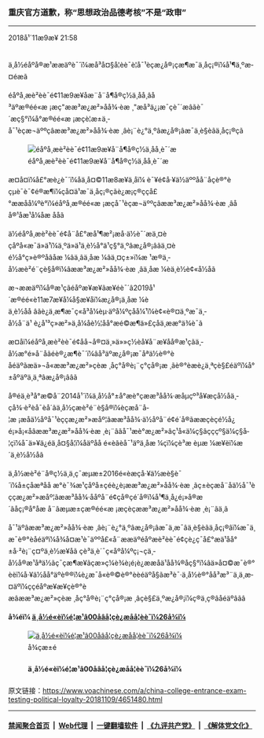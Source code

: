 ### 重庆官方道歉，称“思想政治品德考核”不是“政审” 
------------------------

<div class="published">
 <span class="date" title="ä¸­å½æ¶é´">
  <time datetime="2018-11-09T21:58:44+08:00">
   2018å¹´11æ9æ¥ 21:58
  </time>
 </span>
</div>
<br/>
<div class="wsw">
 <p>
  ä¸­å½éåºå®æ¹ææäºè¯´ï¼æå³å¤§å­¦èè¯è¦å¯¹èçæ¿å®¡çæ¶æ¯ä¸åç¡®ï¼å¹¶ä¸ºæ­¤éæ­ã
 </p>
 <p>
  éåºå¸æè²èè¯é¢11æ9æ¥åæ¨å¨å¶å®ç½ä¸åå¸âå³äºæ®éé«æ ¡æç"ææ³æ¿æ²»åå¾·èæ ¸"æå³ä¿¡æ¯çè¯´æâãè¯´æç§°ï¼å°æ®éé«æ ¡æçè¦æ±ä¸­å¯¹èçæ¬äººçâææ³æ¿æ²»åå¾·èæ ¸âè¡¨è¿°ä¸ºâæ¿å®¡âæ¯ä¸è§èãä¸åç¡®çã
 </p>
 <div class="wsw__embed">
  <figure class="media-image js-media-expand">
   <div class="img-wrap">
    <div class="thumb">
     <img alt="éåºå¸æè²èè¯é¢11æ9æ¥å¨å¶å®ç½ä¸åå¸è¯´æ" src="https://gdb.voanews.com/65F167CA-A868-4C2A-A7FD-FD92B7EB1856_w250_r0_s.png"/>
    </div>
    <span class="ico ico-fullscreen ico--media-expand ico--rounded">
    </span>
   </div>
   <figcaption>
    <span class="caption">
     éåºå¸æè²èè¯é¢11æ9æ¥å¨å¶å®ç½ä¸åå¸è¯´æ
    </span>
   </figcaption>
  </figure>
 </div>
 <p>
  æ­¤å¤ï¼å£°æè¿è¯´ï¼åä¸å¤©11æ8æ¥ä¸åï¼ è¯¥é¢å·¥ä½äººåå¨åç­è®°èçµè¯è¯¢é®æ¶ï¼ç­å¤ä¹æ¯ä¸åç¡®çãè¿æ¡ç®ç­çå£°ææåå¼ºè°ï¼éåºå¸æ®éé«æ ¡æçå¯¹èçæ¬äººçâææ³æ¿æ²»åå¾·èæ ¸âåå®¹åæ¹å¼åæ ååã
 </p>
 <p>
  ä½éåºå¸æè²èè¯é¢å¨å£°æå¹¶æ²¡æå·ä½è¯´æä¸¤èçåºå«æ¯ä»ä¹ï¼ä¸ºä»ä¹ä¸è½å°ä¹ç§°ä¸ºâæ¿å®¡âãä¸¤èé½å°ç»è®ºåâåæ ¼âä¸âä¸åæ ¼âä¸¤ç±»ï¼æ ¹æ®ä¸­å½æè²é¨çè§å®ï¼âææ³æ¿æ²»åå¾·èæ ¸âä¸åæ ¼èä¸è½è¢«å½åã
 </p>
 <p>
  æ¬ææäºï¼å®æ¹çãéåºæ¥æ¥ãæ¥éè¯´â2019å¹´æ®éé«è11æ7æ¥å¼å§æ¥åï¼æ¿å®¡ä¸åæ ¼èä¸è½åå âãè¿ä¸æ¶æ¯ç«å³å¼èµ·äºå¼ºçåå¼¹ï¼è¢«è®¤ä¸ºæ¯ä¸­å½å¨ä¹ è¿å¹³ç»æ²»ä¸å¼åè½¦åå°æé©æ¶ä»£çåä¸ææ°ä¾è¯ã
 </p>
 <p>
  æ­¤åï¼éåºå¸æè²èè¯é¢åå¬å®¤ä¸»ä»»ç½èå¥å¨æ¥åå®æ¹çãä¸­å½æ°é»å¨åãéè®¿æ¶è¯´ï¼âå³äºæ¿å®¡æ¯åªä½è®°èåéäºãæä»¬å«ææ³æ¿æ²»çèæ ¸åç°å®è¡¨ç°çå®¡æ ¸ãè®°èæè¿ä¸ªçè§£éäºï¼å°±åºäºä¸ä¸ªâæ¿å®¡ââã
 </p>
 <p>
  å®éä¸è³å°æ©å¨2014å¹´ï¼ä¸­å½å°±å°æè°çææ³åå¾·æåµçº³å¥æçå½åä¸­çå¾·è²èå¯èå´ãä¸­å½çæè²é¨è§å®ï¼èçæå¨å­¦æ ¡æåä½åºå¯¹èççæ¿æ²»æåº¦ãææ³åå¾·ä½åºå¨é¢é´å®ãææçèçé½å¿é¡»å¡«åâææ³æ¿æ²»åå¾·èæ ¸è¡¨âãå¯¹æè°æ¿æ²»âç¹å«ä¼ç§âçççº§ä¼ç§å­¦çï¼å¯ä»¥ä¿éä¸å¤§å­¦ï¼åäºåå é«èãèå¯¹äºä¸åæ ¼çï¼çè³æ èµæ ¼æ¥èï¼æ´ä¸è½å½åã
 </p>
 <p>
  ä¸­å½æè²é¨å®ç½ä¸ä¸ç¯æµæ±2016é«èæçå·¥ä½æè§è¯´ï¼å±çåæªåå æ°è¯¾æ¹çåºå±çéè¿è¡ææ³æ¿æ²»åå¾·èæ ¸ãç±èçæå¨åä½å¯¹èççæ¿æ²»æåº¦ãææ³åå¾·ååºå¨é¢çå®çé´å®ï¼å¹¶ä¸å¿é¡»å®æ´ãåç¡®å°åæ å¨ãæµæ±çæ®éé«æ ¡æçèçææ³æ¿æ²»åå¾·èæ ¸è¡¨ãä¸­ã
 </p>
 <p>
  å¯¹äºâææ³æ¿æ²»åå¾·èæ ¸âè¡¨è¿°ä¸ºâæ¿å®¡âæ¯ä¸æ¯âä¸è§èãä¸åç¡®âï¼æ¯ä¸æ¯è®°èåéäºï¼å¾å¤æ¹è¯äººå£«å¨ææäºéåºæè²èè¯é¢çè¿ç¯å£°æä¹åå°±å·²è¡¨ç¤ºä¸è½æ¥åã çè³ä¸è´¯ç«åºå¼ºç¡¬çä¸­å½å®æ¹åªä½ãç¯çæ¶æ¥ãçæ»ç¼è¾è¡é¡è¿ææåä¹åå¾®åç§°ï¼âä»å¤©æ¯è®°èèï¼å·¥ä½åå°äºè®®ï¼è¿æ¯å«è®©è®°èèéäºå§ãæ³è¯·ä¸­å½è®°åå³æ³¨ä¸ä¸æ­¤äºï¼ççéåºæ¥æ¥çè®°èæâææ³æ¿æ²»çèæ ¸åç°å®è¡¨ç°çå®¡æ ¸âçè§£ä¸ºæ¿å®¡ï¼ç®ä¸ç®âåéäºâãâ
 </p>
 <p>
  <strong>
   å¾éï¼
   <a class="wsw__a" href="https://www.voachinese.com/a/4411889.html">
    <span class="title">
     ä¸­å½é«èï¼é¦æ¹â00åâå­¦çè¿æåå­¦èè¯ï¼26å¾ï¼
    </span>
   </a>
  </strong>
 </p>
 <div class="wsw__embed">
  <figure class="media-gallery-embed overlay-wrap js-media-expand" data-lbox-gallery="true" data-lbox-gallery-url="/a/4411889.html">
   <a href="https://www.voachinese.com/a/4411889.html" title="ä¸­å½é«èï¼é¦æ¹â00åâå­¦çè¿æåå­¦èè¯ï¼26å¾ï¼">
    <div class="img-wrap">
     <div class="thumb thumb16_9">
      <img alt="ä¸­å½é«èï¼é¦æ¹â00åâå­¦çè¿æåå­¦èè¯ï¼26å¾ï¼" src="https://gdb.voanews.com/9D1BDFC1-7C0C-4CE3-8786-778B91E6AE95_w250_r1_s.jpg"/>
     </div>
     <span class="ico ico-gallery ico--media-type ico--xl">
     </span>
     <span class="ico ico-gallery ico--media-expand ico--rounded">
     </span>
    </div>
   </a>
   <figcaption class="d-flex flex-wrap overlay-content">
    <span class="label label--media label--inverted m-l-sm">
     å¾çæ±é
    </span>
    <h4 class="title title--media title--inverted m-l-sm">
     ä¸­å½é«èï¼é¦æ¹â00åâå­¦çè¿æåå­¦èè¯ï¼26å¾ï¼
    </h4>
   </figcaption>
   <div>
    <div data-lbox-gallery-item-src="https://gdb.voanews.com/9D1BDFC1-7C0C-4CE3-8786-778B91E6AE95_w1024_q10_s.jpg" data-lbox-gallery-item-title="2018å¹´6æ7æ¥ï¼ä¸­å½å¤§å­¦å¥å­¦èè¯ç¬¬ä¸å¤©ï¼ä¸­å½æµæ±çæ­å·å¸çèçèµ°åºå­¦æ ¡ã2018å¹´å¨å½é«èæ¥åèçäººæ°æ975ä¸äººï¼æ¯å»å¹´å¢å 35ä¸äººã">
    </div>
    <div data-lbox-gallery-item-src="https://gdb.voanews.com/2019DE2D-1EE7-4800-A972-196436F412DA_w1024_q10_s.jpg" data-lbox-gallery-item-title="2018å¹´6æ7æ¥ï¼ä¸­å½éè¥¿çè¥¿å®ï¼ä¸å¹´ä¸åº¦çå¨å½é«èï¼å·¥ä½äººåçç£åå°èåºã">
    </div>
    <div data-lbox-gallery-item-src="https://gdb.voanews.com/4D7158CA-4C37-435E-B3F2-AB1284B0DBD1_w1024_q10_s.jpg" data-lbox-gallery-item-title="2018å¹´6æ7æ¥ï¼ä¸­å½ä¸é¨å±±ä¸çéå²ï¼å­¦çåå é«èæ¶ï¼å®¶äººå¨æ ¡å¤ç­åãä¸­å½å»å¹´çé«æ ¡å½åçæ¯81%ï¼å¦æä»å¹´ç¸åï¼å°±å°å½åå°è¿790ä¸å­¦çã">
    </div>
    <div data-lbox-gallery-item-src="https://gdb.voanews.com/73E80A45-5EAD-40D1-BDD2-BE375D1EB03E_w1024_q10_s.jpg" data-lbox-gallery-item-title="2018å¹´6æ5æ¥ï¼ä¸­å½é«èä¹åï¼å¬äº¤è½¦ç©¿è¶å±±åºï¼æèçéå°è´µå·çéä»å¸åå é«èã">
    </div>
    <div data-lbox-gallery-item-src="https://gdb.voanews.com/C534F9A2-AE83-432B-A7C9-7F974BCE5BC8_w1024_q10_s.jpg" data-lbox-gallery-item-title="2018å¹´6æ5æ¥ï¼ä¸­å½è¾½å®çä¸¹ä¸å¸çå­¦çèéç­å¾åå¾å¹´åº¦å¨å½é«èçåºå°ï¼èä»ä»¬çç¶æ¯æ¥éè¡ã">
    </div>
    <div data-lbox-gallery-item-src="https://gdb.voanews.com/93671677-1CA9-4B09-9B9C-D4DE4B6F89B2_w1024_q10_s.jpg" data-lbox-gallery-item-title="2018å¹´6æ4æ¥ï¼ä¸­å½å¹¿ä¸çä¸èå¸çä¸æé«ä¸­ï¼å­¦çä»¬ä¸ºåå å¹´åº¦å¨å½é«èçäººä»¬è¡¨æ¼ãæäºå­¦æ ¡éæ©å¨6æ4æ¥ä¸¾åè¿ç±»æ´»å¨ã">
    </div>
    <div data-lbox-gallery-item-src="https://gdb.voanews.com/9F7339BE-4FE0-49A8-9CD9-F1771F3EC12B_w1024_q10_s.jpg" data-lbox-gallery-item-title="2018å¹´5æ23æ¥ï¼ä¸­å½æ²³åçé¯é¸ä¸åé«ä¸­çå¨&amp;ldquo;é«è&amp;rdquo;åå¨é«é«çèµæå ä¸­å¤ä¹ åè¯¾ã ä¸­å½çé«èå°äºä»å¹´6æ7æ¥å6æ8æ¥ä¸¾è¡ãèçååå±±å¤§ï¼å¤ä¹ èµæä¹å å¦å°å±±ãåäº¬ä¸ä½èççå®¶é¿åè¯ç¾å½ä¹é³ï¼ä»çå­©å­ä¸ºåå¤é«èï¼æ¯å¤©åå¤12ç¹æè½ç¡è§ã">
    </div>
    <div data-lbox-gallery-item-src="https://gdb.voanews.com/BEE9E60A-D02D-415C-B54B-8567D68DA3FD_w1024_q10_s.jpg" data-lbox-gallery-item-title="2018å¹´5æ23æ¥ï¼ä¸­å½æ²³åçé¯é¸çé«ä¸­åºå±æ¯ä¸çå¨å¹´åº¦&amp;ldquo;é«è&amp;rdquo;åå¤ä¹ åè¯¾ãä»ä»¬çè¡¬è¡«ä¸å°ççè±ææ¯&amp;ldquo;ææçæ¶åå°äº&amp;rdquo;ãä»å¹´çèçä¸»è¦æ¯2000å¹´åºççä¸æ¹äººï¼è¿æ¯00åéå¹´é¦æ¬¡åå é«èã">
    </div>
    <div data-lbox-gallery-item-src="https://gdb.voanews.com/12980F76-CBDA-49F0-80C0-906897A036D4_w1024_q10_s.jpg" data-lbox-gallery-item-title="å¨åäº¬ä¸æå­¦æ ¡ï¼ä¿å®äººåä½¿ç¨éå±æ¢æµå¨æ£æ¥åå é«èçå­¦çï¼2015å¹´6æ7æ¥ï¼ã2015å¹´å¨å½æ900å¤ä¸å­¦çåå ä¸ºæä¸¤å¤©çèè¯ï¼å½å¹´å¤§å­¦æç700ä¸äººã2018å¹´ï¼ æ­¦æ±èçä¸è½æ´æè¡¨å¥åºï¼ å®å¤åæèªæ²»åºç¦æ­¢æºå¸¦ææºè¿å¥èåºï¼å¦åä¸è®ºæ¯å¦å¼æºï¼ä¸å¾æä½å¼å¤çã åäº¬ååæçå¨èåºå¨è¾¹è¿è¡çµç£çæµï¼ä¾¦æ¥çä¼¼ä½å¼ä¿¡å·ã åãä¸­å½éå¹´æ¥ã&amp;ldquo;å°ç¹&amp;rdquo;æ ç®ä¸»ç¼æå¤§åå¯¹ç¾å½ä¹é³è¯´ï¼&amp;ldquo;è¿ç§é²èä¹æ¯æ²¡æåæ³ï¼å ä¸ºä¸­å½ç®åè½å¤æ³å°çï¼å¯ä¸è¿è½å¤ä¿è¯ä¸ç¹å¬å¹³çä¸ç§åæ³ï¼å°±æ¯äººäººé½èè¯ãä½ è¦æ¯æ²¡æè¿ä¸ç¹ï¼é£å°±æ´ä¹±å¥äºãæä»¥ç°å¨é½æ¯é£è¡ä½å¼ï¼è¿æ¯æ´ä¸ªç¤¾ä¼éå¾·å ¤åå´©æºçè¡¨ç°ã&amp;rdquo;">
    </div>
    <div data-lbox-gallery-item-src="https://gdb.voanews.com/33D488C3-75EA-4DE7-A01D-906471E9C3A9_w1024_q10_s.jpg" data-lbox-gallery-item-title="2018å¹´6æ3æ¥ï¼é«èä¹åï¼ä¸­å½æ²³åçé©»é©¬åºä¸æé«ä¸­çæ¯ä¸å¸ç¤¼ä¸ï¼å­¦çæåºçæ è¯­æâå¨æçå¸æââéæ¥å¼ æ¬ââæ°ææå¼ºâã">
    </div>
    <div data-lbox-gallery-item-src="https://gdb.voanews.com/FEF86B7A-1362-4614-8655-A2FAA266835A_w1024_q10_s.jpg" data-lbox-gallery-item-title="2018å¹´6æ1æ¥ï¼ä¸­å½é«èä¹åï¼å®å¾½çå­å®å¸å­¦çæ¾åºå­æç¯ï¼æç¼èè¯æåã">
    </div>
    <div data-lbox-gallery-item-src="https://gdb.voanews.com/A7CD839F-D394-4FE5-B1B2-2B716BDD4BF7_w1024_q10_s.jpg" data-lbox-gallery-item-title="2017å¹´6æ7æ¥å¨åäº¬ä¸¾è¡çå¨å½é«èçç¬¬ä¸å¤©ç¬¬ä¸ç§èè¯åï¼èçèµ°åºå­¦æ ¡ã2017å¹´å¨å½å±æ940ä¸åé«ä¸­çåå ä¸ºæä¸¤å¤©çå¹´åº¦é«èãä¸ºé²æ­¢å«äººååé¡¶æ¿èä»£èï¼éè¥¿åæ±è¥¿æè²åä¸è¬ä¸åè®¸é«æ ¡å­¦çå¨é«èæé´è¯·åãæ±è¥¿è¿è¦æ±å­¦æ ¡å¨é«èå¼èåå°æ¶åç¨çµè¯èç³»é£äºè¢«æ¹åè¯·åç¦»æ ¡æåç¬å¨å¤å®ä¹ çå­¦çï¼ä»¥åç°çä¼¼æ¿èèã">
    </div>
    <div data-lbox-gallery-item-src="https://gdb.voanews.com/33C7256D-5AD0-4895-BDE7-559C646394E6_w1024_q10_s.jpg" data-lbox-gallery-item-title="2014å¹´6æ8æ¥ï¼åäº¬ä¸æé«ä¸­å¤é¢ï¼å­¦çåå 2014å¹´ä¸­å½&amp;ldquo;é«è&amp;rdquo;åï¼åå·ææã ä¸­å½æ¯å¹´çé«èé½ä¼å¼åå¹¿æ³çç¤¾ä¼è®¨è®ºï¼æä¸ºå¨å½æ§è¯é¢ã">
    </div>
    <div data-lbox-gallery-item-src="https://gdb.voanews.com/144F1CBC-7814-4665-88A6-D27A3064E705_w1024_q10_s.jpg" data-lbox-gallery-item-title="ä¸ä½ä¸­å½å­¦çå¨å¨åäº¬åå å¹´åº¦é«èåï¼åç­å¨åºå¤çä¸ä½äº²ææ¥æ±ï¼2010å¹´6æ8æ¥ï¼ãä¸­å½è¿å¹´æ¥æ¯å¹´çº¦æ1000ä¸é«ä¸­æ¯ä¸çåå é«èï¼äºåè¿å¥çæ³çå¤§å­¦ã">
    </div>
    <div data-lbox-gallery-item-src="https://gdb.voanews.com/F2DDB8E7-4042-4903-B82C-FB8823AABAF7_w1024_q10_s.jpg" data-lbox-gallery-item-title='2017å¹´6æ3æ¥ï¼å¨ä¸­å½å®å¾½çå­å®å¸å¤§å«å±±æ·±å¤çæ¯å¦åéï¼ä¸ä½æ¯äº²å¨æ¯å¦åä¸­å­¦å¤é¢ç§é¦ç¥ç¥·ï¼ç¼æå­©å­é«èæåãå¯æå¤©ä¸ç¶æ¯å¿ãæ¯å¦åä¸­å­¦å¤è¯»ç­è¢«ç§°ä¸º&amp;ldquo;&lt;a href="http://www.epochtimes.com/gb/tag/%E9%AB%98%E8%80%83.html"&gt;é«è&lt;/a&gt;åµå·¥å&amp;rdquo; ä¸­å­¦ã'>
    </div>
    <div data-lbox-gallery-item-src="https://gdb.voanews.com/0774623F-C031-462D-A81C-81715D1ADE6E_w1024_q10_s.jpg" data-lbox-gallery-item-title="2012å¹´3æ28æ¥ï¼æ±èçåäº¬å¸ä¸æé«ä¸­çå­¦çå¬å±å¿æ¼è®²æ¶ï¼è·çè®²æ¼èååº&amp;ldquo;æå¿é¡»ä¸å¤§å­¦&amp;rdquo;å&amp;ldquo;ç¸ç¸å¦å¦æç±ä½ &amp;rdquo;ç­å£å·ã">
    </div>
    <div data-lbox-gallery-item-src="https://gdb.voanews.com/FC2CBA63-DF95-4A4D-99C6-059CC84A2372_w1024_q10_s.jpg" data-lbox-gallery-item-title="2018å¹´2æ26æ¥å¨ä¸­å½æ²³åçè¡¡æ°´å¸ç¬¬äºä¸­å­¦ï¼å¨å¹´åº¦æ§å¨å½é«èå100å¤©ï¼åºå±æ¯ä¸çä¸¾è¡èªå¸å¤§ä¼ãæ è¯­åæ¬&amp;ldquo;å¹¸ç¦æ¯å¥æåºæ¥çï¼é«èç¾æ¥ï¼æä»¬æ¼äºï¼&amp;rdquo;&amp;ldquo;æåä¸ç­å¾ä½ç³»éå¹´ é«èåªç¸ä¿¡æ¼ææ±æ°´&amp;rdquo;&amp;ldquo;æ¸ååå¤§ç­ææ¥&amp;rdquo;&amp;ldquo;æ¸ååå¤§å¨æèä¸ï¼äºä¸­å­¦é¸æ æå¤©ä¸&amp;rdquo; ã">
    </div>
    <div data-lbox-gallery-item-src="https://gdb.voanews.com/C8D80017-3C6F-45E5-98CE-D12303B5E011_w1024_q10_s.jpg" data-lbox-gallery-item-title="åäº¬å¤§å­¦æ ¡é¨å£çè¡äººï¼2016å¹´7æ27æ¥ï¼ãåå¤§åæ¸åå¤§å­¦æ¯ä¸å°é«èå­¦ççç¬¬ä¸å¿æ¿é«æ ¡ã">
    </div>
    <div data-lbox-gallery-item-src="https://gdb.voanews.com/6A6BBF9A-8E39-44F7-88D7-7CE873E82CA4_w1024_q10_s.jpg" data-lbox-gallery-item-title="åäº¬åå å¤ä»¤è¥çå­©å­ä»¬ç­å¾åè§åäº¬å¤§å­¦ï¼2016å¹´7æ27æ¥ï¼ãåå¤§åæ¸åå¤§å­¦æ¯ä¸å°é«èå­¦ççç¬¬ä¸å¿æ¿é«æ ¡ã">
    </div>
    <div data-lbox-gallery-item-src="https://gdb.voanews.com/3B26FDDD-EC77-486D-B86A-C539D0F55554_w1024_q10_s.jpg" data-lbox-gallery-item-title="2018å¹´2æ26æ¥å¨ä¸­å½æ²³åçè¡¡æ°´å¸çä¸æé«ä¸­ï¼å¨å¹´åº¦æ§å¨å½é«èå100å¤©ï¼åºå±æ¯ä¸çä¸¾è¡èªå¸å¤§ä¼ï¼æ&amp;ldquo;åªåç¾å¤©ï¼ç»èº«æ æ¾&amp;rdquo;ç­æ¨ªå¹æ è¯­ãä¸­å½ç½ç»ä¸æµä¼ è¿çé«èé·äººæ è¯­åæ¬&amp;ldquo;ææ¥è·¯ï¼æ²¡éè·¯ï¼çéè·¯ï¼æ¯ç»è·¯ã&amp;rdquo;&amp;ldquo;æ¼ä¸ä¸ªç§å¬æ¥å¤ï¼èµ¢ä¸çæ æ¨æ æã&amp;rdquo;">
    </div>
    <div data-lbox-gallery-item-src="https://gdb.voanews.com/8190F455-5F2A-4E21-A4F1-BFA5F767FFFB_w1024_q10_s.jpg" data-lbox-gallery-item-title="2018å¹´2æ26æ¥å¨ä¸­å½æ²³åçè¡¡æ°´å¸çä¸æé«ä¸­ï¼å¨å¹´åº¦æ§å¨å½é«èå100å¤©ï¼åºå±æ¯ä¸çä¸¾è¡èªå¸å¤§ä¼ã">
    </div>
    <div data-lbox-gallery-item-src="https://gdb.voanews.com/9F39490A-07B2-4B43-838D-B75D5988349C_w1024_q10_s.jpg" data-lbox-gallery-item-title="2018å¹´3æ12æ¥ï¼å¨ä¸­å½æ²³åçå®é³å¸çä¸æé«ä¸­ï¼å¹´åº¦æ§å¨å½âé«èâä¹åï¼å­¦çåå å®£èªå¤§ä¼ã">
    </div>
    <div data-lbox-gallery-item-src="https://gdb.voanews.com/F5288267-1793-4B18-9B18-EC52FF81B077_w1024_q10_s.jpg" data-lbox-gallery-item-title="2018å¹´3æ12æ¥ï¼å¨ä¸­å½æ²³åçå®é³å¸çä¸æé«ä¸­ï¼å¹´åº¦æ§å¨å½âé«èâä¹åï¼å­¦çåå å®£èªå¤§ä¼ã">
    </div>
    <div data-lbox-gallery-item-src="https://gdb.voanews.com/5EDA6351-DAC5-4960-823B-8A1004FEE19D_w1024_q10_s.jpg" data-lbox-gallery-item-title="2018å¹´3æ12æ¥ï¼åäº¬ä¸æå­¦æ ¡å¤é¢ï¼éå°å¹´èµ°è¿å®£ä¼ çï¼çä¸åçä¸­è±æå£å·&amp;ldquo;ç¹äº®ä¸­å½æ¢¦ ç¥è¯æ¹åå½è¿ ä»åºæ¶è·è´¢å¯&amp;rdquo;ãå¯¹äºå¾å¤ä¸­å½éå¹´æ¥è¯´ï¼é«èæ¯&amp;ldquo;ç¥è¯æ¹åå½è¿ ä»åºæ¶è·è´¢å¯&amp;rdquo;çéè¦ä¸ç¯ã">
    </div>
    <div data-lbox-gallery-item-src="https://gdb.voanews.com/D4D456ED-6EF8-4459-90AF-7F50B93FCA0B_w1024_q10_s.jpg" data-lbox-gallery-item-title="2006å¹´6æ12æ¥ï¼è±å½çè®ºç©çå­¦å®¶ï¼æ°å­¦å®¶å²èè¬ééæµè¾¾é¦æ¸¯å½éæºåºã2016å¹´ä¸­å½é«èåå¤ï¼ééçæ°æµªå®æ¹å¾®åè´¦å·ç¨ä¸­ãè±æç¥ç¦è¯´ï¼&amp;ldquo;ä½ ä»¬ä¸­çè®¸å¤äººå³å°åå 2016å¹´é«èï¼æå¨è¿éç¥æ¿ä½ ä»¬ï¼æ°ä¸ä»£çç§å­¦äººæï¼éæ¦é¢åãè¿æ¯ä½ ä»¬å¤å­¦ä¸è¾çé¡¶å³°ï¼ä¹æ å¿çä½ ä»¬ç¾å¥½æªæ¥çå¼å§&amp;rdquo;ã&amp;ldquo;å¨ææé¿çè¿ç¨ä¸­ï¼æçç¶æ¯ä¸ç´å¾éè§æè²ãæå¾åºå¹¸è¿ä¸è·¯æ¥å­¦ä¹ ç»æå¸¦æ¥çæ æ°çæºä¼ãæ è®ºä½ å±å¿æä¸ºä¸åå»çãèå¸ãç§å­¦å®¶ãé³ä¹äººãå·¥ç¨å¸ææ¯ä½å®¶&amp;mdash;&amp;mdash;è¯·åå¾ç´åå°è¿½éä½ çæ¢¦æ³ãä½ ä»¬æ¯ä¸ä¸ä»£çå¤§ææ³å®¶åæè§é¢è¢ï¼æªæ¥å°å ä½ ä»¬èçã&amp;rdquo; ééçç¥ç¦å¼èµ·å¾å¤§ç§¯æååã">
    </div>
    <div data-lbox-gallery-item-src="https://gdb.voanews.com/B7FE10F5-2A66-4033-A802-3A1814B91AE0_w1024_q10_s.jpg" data-lbox-gallery-item-title="å¨åäº¬ç¾å½å¤§ä½¿é¦åæéç­å¾ç³è¯·ç­¾è¯çå­¦çï¼2012å¹´5æ2æ¥ï¼ã2017å¹´7æä¸­å½åªä½ãéå¹´åèãæç¯æ¥éçæ é¢æ¯ã&amp;ldquo;æ¾å¼é«èå»çå­¦&amp;rdquo;è¶å¿åæ¾ï¼ãï¼æç« å¼ç¨ä¸­å½æè²é¨çæ°æ®è¯´ï¼2016å¹´ä¸­å½åºå½çå­¦æ»äººæ°ä¸º54.45ä¸äººï¼ååå²æ°é«ã2015å¹´çãä¸­å½ç»æµå¨åãæ¥éï¼çå­¦çä¸ºç¾å½ç»æµçè´¡ç®ï¼æ¯å¹´è¶è¿200äº¿ç¾åï¼å¶ä¸­ä¸­å½çå­¦çè´¡ç®44äº¿ç¾åãææ¥éç§°ï¼2015å¹´å¨å½æè¿ç¾ä¸é«ä¸­æ¯ä¸çæ¾å¼é«èï¼å¶ä¸­å çå­¦èå¼èèè¾¾21.1%ã">
    </div>
   </div>
  </figure>
 </div>
 <p>
 </p>
</div>

原文链接：https://www.voachinese.com/a/china-college-entrance-exam-testing-political-loyalty-20181109/4651480.html


------------------------
#### [禁闻聚合首页](https://github.com/gfw-breaker/banned-news/blob/master/README.md) &nbsp;|&nbsp; [Web代理](https://github.com/gfw-breaker/open-proxy/blob/master/README.md) &nbsp;|&nbsp;  [一键翻墙软件](https://github.com/gfw-breaker/nogfw/blob/master/README.md) &nbsp;|&nbsp; [《九评共产党》](https://github.com/gfw-breaker/9ping.md/blob/master/README.md#九评之一评共产党是什么) &nbsp;|&nbsp; [《解体党文化》](https://github.com/gfw-breaker/jtdwh.md/blob/master/README.md#绪论)